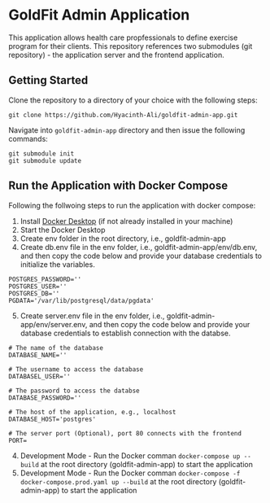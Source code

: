 # GoldFit Admin Application
This application allows health care propfessionals to define exercise program for their clients. This repository references two submodules (git repository) - the application server and the frontend application.

## Getting Started
Clone the repository to a directory of your choice with the following steps:

```
git clone https://github.com/Hyacinth-Ali/goldfit-admin-app.git
```
Navigate into `goldfit-admin-app` directory and then issue the following commands:
```
git submodule init
git submodule update
```

## Run the Application with Docker Compose
Following the follwoing steps to run the application with docker compose:
1. Install [Docker Desktop](https://www.docker.com/products/docker-desktop/) (if not already installed in your machine)
2. Start the Docker Desktop
3. Create env folder in the root directory, i.e., goldfit-admin-app
4. Create db.env file in the env folder, i.e., goldfit-admin-app/env/db.env, and then copy the code below and provide your database credentials to initialize the variables.
```
POSTGRES_PASSWORD=''
POSTGRES_USER=''
POSTGRES_DB=''
PGDATA='/var/lib/postgresql/data/pgdata'

  ```
5. Create server.env file in the env folder, i.e., goldfit-admin-app/env/server.env, and then copy the code below and provide your database credentials to establish connection with the databse.
  ```
  # The name of the database
  DATABASE_NAME=''

  # The username to access the database
  DATABASEL_USER=''

  # The password to access the databse
  DATABASE_PASSWORD=''

  # The host of the application, e.g., localhost
  DATABASE_HOST='postgres'
  
  # The server port (Optional), port 80 connects with the frontend
  PORT=

  ```
4. Development Mode - Run the Docker comman `docker-compose up --build` at the root directory (goldfit-admin-app) to start the application
5. Development Mode - Run the Docker comman `docker-compose -f docker-compose.prod.yaml up --build` at the root directory (goldfit-admin-app) to start the application
